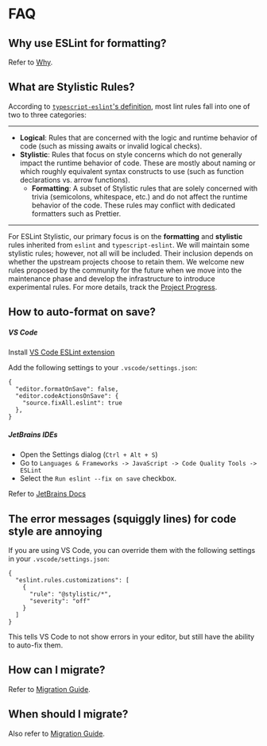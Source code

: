 # FAQ

## Why use ESLint for formatting?

Refer to [Why](/guide/why).

## What are Stylistic Rules?

According to [`typescript-eslint`'s definition](https://typescript-eslint.io/linting/troubleshooting/formatting/#eslint-core-and-formatting), most lint rules fall into one of two to three categories:

---

- **Logical**: Rules that are concerned with the logic and runtime behavior of code (such as missing awaits or invalid logical checks).
- **Stylistic**: Rules that focus on style concerns which do not generally impact the runtime behavior of code. These are mostly about naming or which roughly equivalent syntax constructs to use (such as function declarations vs. arrow functions).
  - **Formatting**: A subset of Stylistic rules that are solely concerned with trivia (semicolons, whitespace, etc.) and do not affect the runtime behavior of the code. These rules may conflict with dedicated formatters such as Prettier.

---

For ESLint Stylistic, our primary focus is on the **formatting** and **stylistic** rules inherited from `eslint` and `typescript-eslint`. We will maintain some stylistic rules; however, not all will be included. Their inclusion depends on whether the upstream projects choose to retain them. We welcome new rules proposed by the community for the future when we move into the maintenance phase and develop the infrastructure to introduce experimental rules. For more details, track the [Project Progress](/contribute/project-progress).

## How to auto-format on save?

##### VS Code

Install [VS Code ESLint extension](https://marketplace.visualstudio.com/items?itemName=dbaeumer.vscode-eslint)

Add the following settings to your `.vscode/settings.json`:

```jsonc
{
  "editor.formatOnSave": false,
  "editor.codeActionsOnSave": {
    "source.fixAll.eslint": true
  },
}
```
##### JetBrains IDEs

- Open the Settings dialog (`Ctrl + Alt + S`)
- Go to `Languages & Frameworks -> JavaScript -> Code Quality Tools -> ESLint`
- Select the `Run eslint --fix on save` checkbox.

Refer to [JetBrains Docs](https://www.jetbrains.com/help/idea/eslint.html#ws_eslint_configure_run_eslint_on_save)

## The error messages (squiggly lines) for code style are annoying

If you are using VS Code, you can override them with the following settings in your `.vscode/settings.json`:

```jsonc
{
  "eslint.rules.customizations": [
    {
      "rule": "@stylistic/*",
      "severity": "off"
    }
  ]
}
```

This tells VS Code to not show errors in your editor, but still have the ability to auto-fix them.

## How can I migrate?

Refer to [Migration Guide](/guide/migration).

## When should I migrate?

Also refer to [Migration Guide](/guide/migration#when-should-i-migrate).
